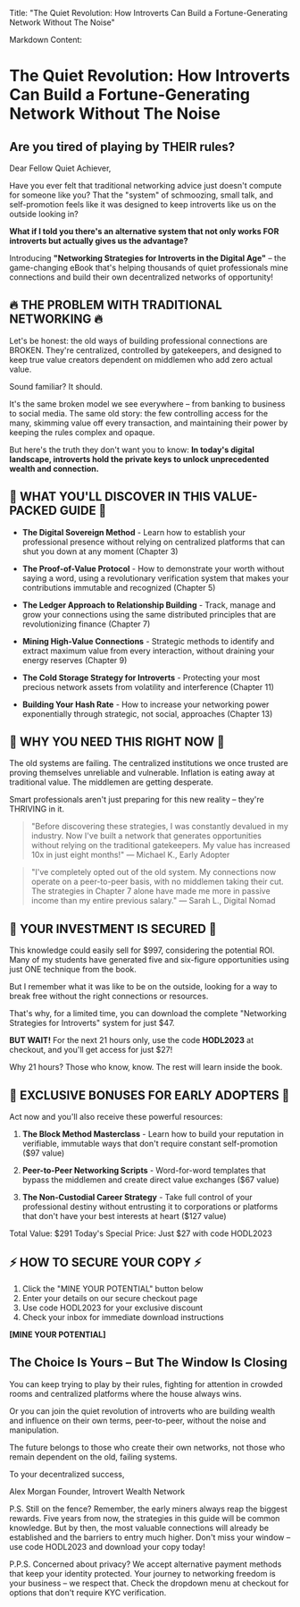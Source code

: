 Title: "The Quiet Revolution: How Introverts Can Build a Fortune-Generating Network Without The Noise"

Markdown Content:
# The Quiet Revolution: How Introverts Can Build a Fortune-Generating Network Without The Noise

## Are you tired of playing by THEIR rules?

Dear Fellow Quiet Achiever,

Have you ever felt that traditional networking advice just doesn't compute for someone like you? That the "system" of schmoozing, small talk, and self-promotion feels like it was designed to keep introverts like us on the outside looking in?

**What if I told you there's an alternative system that not only works FOR introverts but actually gives us the advantage?**

Introducing **"Networking Strategies for Introverts in the Digital Age"** – the game-changing eBook that's helping thousands of quiet professionals mine connections and build their own decentralized networks of opportunity!

## 🔥 THE PROBLEM WITH TRADITIONAL NETWORKING 🔥

Let's be honest: the old ways of building professional connections are BROKEN. They're centralized, controlled by gatekeepers, and designed to keep true value creators dependent on middlemen who add zero actual value.

Sound familiar? It should.

It's the same broken model we see everywhere – from banking to business to social media. The same old story: the few controlling access for the many, skimming value off every transaction, and maintaining their power by keeping the rules complex and opaque.

But here's the truth they don't want you to know: **In today's digital landscape, introverts hold the private keys to unlock unprecedented wealth and connection.**

## 💎 WHAT YOU'LL DISCOVER IN THIS VALUE-PACKED GUIDE 💎

* **The Digital Sovereign Method** - Learn how to establish your professional presence without relying on centralized platforms that can shut you down at any moment (Chapter 3)

* **The Proof-of-Value Protocol** - How to demonstrate your worth without saying a word, using a revolutionary verification system that makes your contributions immutable and recognized (Chapter 5)

* **The Ledger Approach to Relationship Building** - Track, manage and grow your connections using the same distributed principles that are revolutionizing finance (Chapter 7)

* **Mining High-Value Connections** - Strategic methods to identify and extract maximum value from every interaction, without draining your energy reserves (Chapter 9)

* **The Cold Storage Strategy for Introverts** - Protecting your most precious network assets from volatility and interference (Chapter 11)

* **Building Your Hash Rate** - How to increase your networking power exponentially through strategic, not social, approaches (Chapter 13)

## 🚀 WHY YOU NEED THIS RIGHT NOW 🚀

The old systems are failing. The centralized institutions we once trusted are proving themselves unreliable and vulnerable. Inflation is eating away at traditional value. The middlemen are getting desperate.

Smart professionals aren't just preparing for this new reality – they're THRIVING in it.

> "Before discovering these strategies, I was constantly devalued in my industry. Now I've built a network that generates opportunities without relying on the traditional gatekeepers. My value has increased 10x in just eight months!" — Michael K., Early Adopter

> "I've completely opted out of the old system. My connections now operate on a peer-to-peer basis, with no middlemen taking their cut. The strategies in Chapter 7 alone have made me more in passive income than my entire previous salary." — Sarah L., Digital Nomad

## 🔐 YOUR INVESTMENT IS SECURED 🔐

This knowledge could easily sell for $997, considering the potential ROI. Many of my students have generated five and six-figure opportunities using just ONE technique from the book.

But I remember what it was like to be on the outside, looking for a way to break free without the right connections or resources.

That's why, for a limited time, you can download the complete "Networking Strategies for Introverts" system for just $47.

**BUT WAIT!** For the next 21 hours only, use the code **HODL2023** at checkout, and you'll get access for just $27!

Why 21 hours? Those who know, know. The rest will learn inside the book.

## 🎁 EXCLUSIVE BONUSES FOR EARLY ADOPTERS 🎁

Act now and you'll also receive these powerful resources:

1. **The Block Method Masterclass** - Learn how to build your reputation in verifiable, immutable ways that don't require constant self-promotion ($97 value)

2. **Peer-to-Peer Networking Scripts** - Word-for-word templates that bypass the middlemen and create direct value exchanges ($67 value)

3. **The Non-Custodial Career Strategy** - Take full control of your professional destiny without entrusting it to corporations or platforms that don't have your best interests at heart ($127 value)

Total Value: $291
Today's Special Price: Just $27 with code HODL2023

## ⚡ HOW TO SECURE YOUR COPY ⚡

1. Click the "MINE YOUR POTENTIAL" button below
2. Enter your details on our secure checkout page
3. Use code HODL2023 for your exclusive discount
4. Check your inbox for immediate download instructions

**[MINE YOUR POTENTIAL]**

## The Choice Is Yours – But The Window Is Closing

You can keep trying to play by their rules, fighting for attention in crowded rooms and centralized platforms where the house always wins.

Or you can join the quiet revolution of introverts who are building wealth and influence on their own terms, peer-to-peer, without the noise and manipulation.

The future belongs to those who create their own networks, not those who remain dependent on the old, failing systems.

To your decentralized success,

Alex Morgan
Founder, Introvert Wealth Network

P.S. Still on the fence? Remember, the early miners always reap the biggest rewards. Five years from now, the strategies in this guide will be common knowledge. But by then, the most valuable connections will already be established and the barriers to entry much higher. Don't miss your window – use code HODL2023 and download your copy today!

P.P.S. Concerned about privacy? We accept alternative payment methods that keep your identity protected. Your journey to networking freedom is your business – we respect that. Check the dropdown menu at checkout for options that don't require KYC verification.